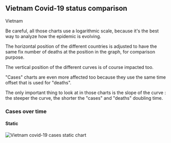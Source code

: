 ## Vietnam Covid-19 status comparison 

Vietnam



Be careful, all those charts use a logarithmic scale, because it's the best way to analyze how the epidemic is evolving.
 
The horizontal position of the different countries is adjusted to have the same fix number of deaths at the position in the graph, for comparison purpose.

The vertical position of the different curves is of course impacted too.

"Cases" charts are even more affected too because they use the same time offset that is used for "deaths".

The only important thing to look at in those charts is the slope of the curve : the steeper the curve, the shorter the "cases" and "deaths" doubling time.



 
### Cases over time
 
#### Static
![Vietnam covid-19 cases static chart](https://raw.githubusercontent.com/madlag/coronavirus_study/master/notebooks/graphs/2020-03-20/countries/Vietnam/2020-03-20_Vietnam_deaths.png "Vietnam covid-19 cases static chart")   

